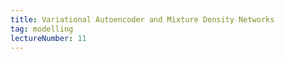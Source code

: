 ```yaml
---
title: Variational Autoencoder and Mixture Density Networks
tag: modelling
lectureNumber: 11
---
```


